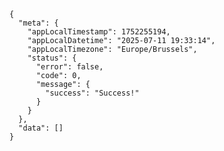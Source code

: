     {
      "meta": {
        "appLocalTimestamp": 1752255194,
        "appLocalDatetime": "2025-07-11 19:33:14",
        "appLocalTimezone": "Europe/Brussels",
        "status": {
          "error": false,
          "code": 0,
          "message": {
            "success": "Success!"
          }
        }
      },
      "data": []
    }